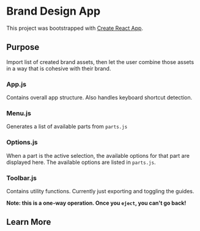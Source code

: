 # Brand Design App

This project was bootstrapped with [Create React App](https://github.com/facebook/create-react-app).

## Purpose

Import list of created brand assets, then let the user combine those assets in a way that is cohesive with their brand.

### App.js

Contains overall app structure.
Also handles keyboard shortcut detection.

### Menu.js

Generates a list of available parts from `parts.js`

### Options.js

When a part is the active selection, the available options for that part are displayed here. The available options are listed in `parts.js`.

### Toolbar.js

Contains utility functions. Currently just exporting and toggling the guides.

**Note: this is a one-way operation. Once you `eject`, you can't go back!**

## Learn More
